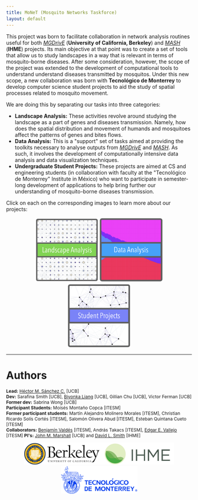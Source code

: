 ```yaml
---
title: MoNeT (Mosquito Networks Taskforce)
layout: default
---
```


This project was born to facilitate collaboration in network analysis routines useful for both [*MGDrivE*](https://marshalllab.github.io/MGDrivE/) (__University of California, Berkeley__) and [*MASH*](https://smitdave.github.io/MASH-Main/) (__IHME__) projects. Its main objective at that point was to create a set of tools that allow us to study landscapes in a way that is relevant in terms of mosquito-borne diseases. After some consideration, however, the scope of the project was extended to the development of computational tools to understand understand diseases transmitted by mosquitos. Under this new scope, a new collaboration was born with __Tecnológico de Monterrey__ to develop computer science student projects to aid the study of spatial processes related to mosquito movement.

We are doing this by separating our tasks into three categories:
* __Landscape Analysis:__ These activities revolve around studying the landscape as a part of genes and diseases transmission. Namely, how does the spatial distribution and movement of humands and mosquitoes affect the patterns of genes and bites flows.
* __Data Analysis:__ This is a "support" set of tasks aimed at providing the toolkits necessary to analyse outputs from [*MGDrivE*](https://marshalllab.github.io/MGDrivE/) and [*MASH*](https://smitdave.github.io/MASH-Main/). As such, it involves the development of computationally intensive data analysis and data visualization techniques.
* __Undergraduate Student Projects:__ These projects are aimed at CS and engineering students (in collaboration with faculty at the "Tecnológico de Monterrey" Institute in México) who want to participate in semester-long development of applications to help bring further our understanding of mosquito-borne diseases transmission.

Click on each on the corresponding images to learn more about our projects:

<center>
  <a href="./Networks.html"><img src="./media/btn_Landscape.png" height="175px"></a><a href="./DataAnalysis.html"><img src="./media/btn_Data.png" height="175px"></a><a href="./Campus.html"><img src="./media/btn_Students.png" height="175px"></a>
</center>

<hr>

# Authors

<p style="font-size:12px">
  <b>Lead:</b> <a href="https://chipdelmal.github.io/">Héctor M. Sánchez C.</a> [UCB]<br>
  <b>Dev:</b> Sarafina Smith  [UCB], <a href="https://www.linkedin.com/in/biyonkaliang">Biyonka Liang</a> [UCB], Gillian Chu [UCB], Victor Ferman [UCB]<br>
  <b>Former dev:</b> Sabrina Wong [UCB]<br>
  <b>Participant Students:</b> Moisés Montaño Copca [ITESM]<br>
  <b>Former participant students:</b> Martín Alejandro Molinero Morales [ITESM], Christian Ricardo Solís Cortés [ITESM], Salomón Olivera Abud [ITESM], Esteban Quintana Cueto [ITESM]<br>
  <b>Collaborators:</b> <a href="https://www.researchgate.net/profile/Benjamin_Valdes">Benjamín Valdés</a> [ITESM], András Takacs  [ITESM], <a href="https://www.researchgate.net/profile/Edgar_Vallejo">Edgar E. Vallejo</a> [ITESM]
  <b>PI's:</b> <a href="http://sph.berkeley.edu/john-marshall">John M. Marshall</a> [UCB] and <a href="http://www.healthdata.org/about/david-smith">David L. Smith</a> [IHME]
</p>

<center>
<img src="./media/berkeleyLogo.jpg" height="60px"><img src="./media/ihmeLogo.jpg" height="60px"><img src="./media/itesm.png" height="75px">
</center>

